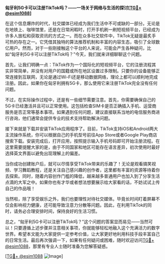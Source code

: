 **匈牙利5G卡可以注册TikTok吗？——一场关于网络与生活的探讨[[TG💪+ @esim1088](https://t.me/s/esim1088)]**

在这个信息爆炸的时代，社交媒体已经成为我们生活中不可或缺的一部分。无论是在地铁上、咖啡馆里，还是在日常闲暇时，打开手机刷一刷短视频平台，已经成为许多人放松和获取资讯的方式之一。而在众多社交软件中，TikTok无疑是最炙手可热的存在之一。它凭借其独特的算法推荐机制和丰富的内容生态，吸引了全球数亿用户。然而，对于一些刚接触这个平台的人来说，可能会产生各种疑问，比如“匈牙利5G卡可以注册TikTok吗？”今天，我们就来详细聊聊这个问题。

首先，让我们明确一点：TikTok作为一个国际化的短视频平台，它的注册流程其实非常简单，并没有对用户的国籍或所在地区设置过多限制。只要你的设备能够正常连接到互联网，无论是通过Wi-Fi还是移动数据网络，理论上都可以顺利地完成注册。因此，如果你在匈牙利拥有5G卡，那么使用它来注册TikTok完全没有任何问题。

不过，在实际操作过程中，还是有一些细节需要注意。首先，你需要确保自己的5G卡已经激活并且可以正常使用。这包括检查SIM卡是否正确插入手机、运营商服务是否正常等基本事项。如果遇到任何问题，建议直接联系当地的电信服务商进行咨询，他们通常会提供专业的技术支持帮助解决问题。

接下来就是下载并安装TikTok应用程序了。目前，TikTok支持iOS和Android两大主流操作系统，你可以根据自己的手机型号前往App Store或者Google Play商店搜索下载。安装完成后，打开应用，按照提示输入手机号码即可开始注册流程。在这里需要提醒大家的是，由于不同国家和地区可能存在语言差异，初次使用时最好选择英文界面以避免出现理解上的偏差。

当你成功创建账户后，就可以尽情享受TikTok带来的乐趣了！无论是观看搞笑视频、学习舞蹈教程，还是关注自己感兴趣的创作者，这里都有丰富的资源等待着你去探索。同时，随着内容创作门槛的降低，越来越多普通用户也加入到了分享生活点滴的大军之中。如果你也有才华或者想法想要展示给大家看的话，不妨试试上传自己的作品哦！

当然啦，除了享受娱乐之外，我们也要理性对待社交媒体。毕竟长时间盯着屏幕不仅会影响视力健康，还可能导致注意力分散等问题。因此，在利用TikTok的同时，请务必合理安排时间，保持良好的生活习惯。

总之，“匈牙利5G卡可以注册TikTok吗？”这个问题的答案显而易见——当然可以！只要遵循上述步骤并注意相关事项，你就能够轻松地融入这个充满活力的数字世界。希望本文能为大家提供一定参考价值，让大家更好地利用科技手段丰富自己的日常生活。最后再次强调一下，如果有任何疑问或困难，随时欢迎访问[TG💪+ @esim1088](https://t.me/s/esim1088)，那里有专业人士随时准备为您解答疑惑。

[[TG💪+ @esim1088](https://t.me/s/esim1088) ![Image](https://i.postimg.cc/4NQfJmqS/Snipaste-2025-05-13-00-14-12.png)]